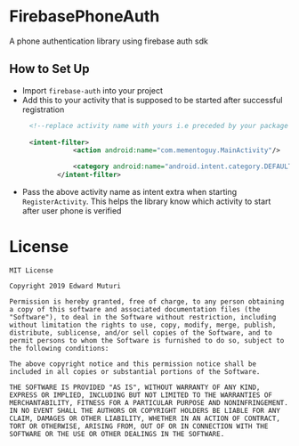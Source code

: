 # FirebasePhoneAuth
A phone authentication library using firebase auth sdk

## How to Set Up
* Import `firebase-auth` into your project
* Add this to your activity that is supposed to be started after successful registration
```xml
     <!--replace activity name with yours i.e preceded by your package name-->
     
     <intent-filter>
                <action android:name="com.mementoguy.MainActivity"/> 

                <category android:name="android.intent.category.DEFAULT" />
            </intent-filter>
 ```
 * Pass the above activity name as intent extra when starting `RegisterActivity`. This helps the library know which activity to start after user phone is verified


# License
```text
MIT License

Copyright 2019 Edward Muturi

Permission is hereby granted, free of charge, to any person obtaining a copy of this software and associated documentation files (the "Software"), to deal in the Software without restriction, including without limitation the rights to use, copy, modify, merge, publish, distribute, sublicense, and/or sell copies of the Software, and to permit persons to whom the Software is furnished to do so, subject to the following conditions:

The above copyright notice and this permission notice shall be included in all copies or substantial portions of the Software.

THE SOFTWARE IS PROVIDED "AS IS", WITHOUT WARRANTY OF ANY KIND, EXPRESS OR IMPLIED, INCLUDING BUT NOT LIMITED TO THE WARRANTIES OF MERCHANTABILITY, FITNESS FOR A PARTICULAR PURPOSE AND NONINFRINGEMENT. IN NO EVENT SHALL THE AUTHORS OR COPYRIGHT HOLDERS BE LIABLE FOR ANY CLAIM, DAMAGES OR OTHER LIABILITY, WHETHER IN AN ACTION OF CONTRACT, TORT OR OTHERWISE, ARISING FROM, OUT OF OR IN CONNECTION WITH THE SOFTWARE OR THE USE OR OTHER DEALINGS IN THE SOFTWARE.
```